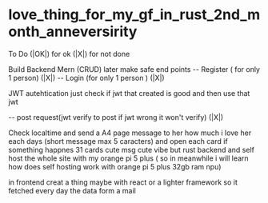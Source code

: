 # love_thing_for_my_gf_in_rust_2nd_month_anneversirity


To Do 
(|OK|) for ok (|X|) for not done


Build Backend Mern (CRUD) later make safe end points
-- Register ( for only 1 person) (|X|)
-- Login (for only 1 person ) (|X|)

JWT autehtication just check if jwt that created is good and then use that jwt 

--  post request(jwt verify to post if jwt wrong it won't verify) (|X|)

Check localtime and send a A4 page message to her how much i love her each days (short message max 5 caracters)  and open each card if something happnes 31 cards cute msg cute vibe but rust backend
and self host the whole site  with my orange pi 5 plus ( so in meanwhile i will learn how does self hosting work with orange pi 5 plus 32gb ram npu)



in frontend creat a thing maybe with react or a lighter framework so it fetched every day the data form a mail 


